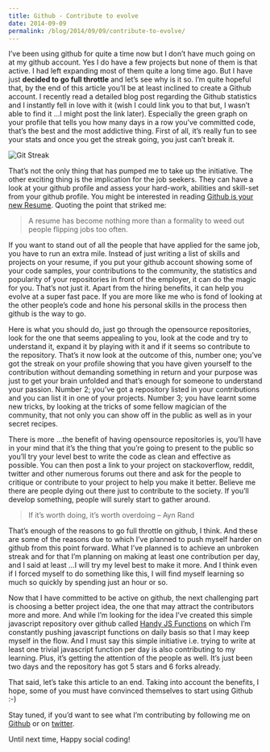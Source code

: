 ```yaml
---
title: Github - Contribute to evolve
date: 2014-09-09
permalink: /blog/2014/09/09/contribute-to-evolve/
---
```


I’ve been using github for quite a time now but I don’t have much going on at my github account. Yes I do have a few projects but none of them is that active. I had left expanding most of them quite a long time ago. But I have just **decided to go full throttle** and let’s see why is it so. I’m quite hopeful that, by the end of this article you’ll be at least inclined to create a Github account. I recently read a detailed blog post regarding the Github statistics and I instantly fell in love with it (wish I could link you to that but, I wasn’t able to find it …I might post the link later). Especially the green graph on your profile that tells you how many days in a row you’ve committed code, that’s the best and the most addictive thing. First of all, it’s really fun to see your stats and once you get the streak going, you just can’t break it.

![Git Streak](http://i.imgur.com/bKSXPnD.png)

That’s not the only thing that has pumped me to take up the initiative. The other exciting thing is the implication for the job seekers. They can have a look at your github profile and assess your hard-work, abilities and skill-set from your github profile. You might be interested in reading [Github is your new Resume](http://code.dblock.org/github-is-your-new-resume). Quoting the point that striked me:

>A resume has become nothing more than a formality to weed out people flipping jobs too often.

If you want to stand out of all the people that have applied for the same job, you have to run an extra mile. Instead of just writing a list of skills and projects on your resume, if you put your github account showing some of your code samples, your contributions to the community, the statistics and popularity of your repositories in front of the employer, it can do the magic for you. That’s not just it. Apart from the hiring benefits, it can help you evolve at a super fast pace. If you are more like me who is fond of looking at the other people’s code and hone his personal skills in the process then github is the way to go.

Here is what you should do, just go through the opensource repositories, look for the one that seems appealing to you, look at the code and try to understand it, expand it by playing with it and if it seems so contribute to the repository. That’s it now look at the outcome of this, number one; you’ve got the streak on your profile showing that you have given yourself to the contribution without demanding something in return and your purpose was just to get your brain unfolded and that’s enough for someone to understand your passion. Number 2; you’ve got a repository listed in your contributions and you can list it in one of your projects. Number 3; you have learnt some new tricks, by looking at the tricks of some fellow magician of the community, that not only you can show off in the public as well as in your secret recipes.

There is more …the benefit of having opensource repositories is, you’ll have in your mind that it’s the thing that you’re going to present to the public so you’ll try your level best to write the code as clean and effective as possible. You can then post a link to your project on stackoverflow, reddit, twitter and other numerous forums out there and ask for the people to critique or contribute to your project to help you make it better. Believe me there are people dying out there just to contribute to the society. If you’ll develop something, people will surely start to gather around.

>If it’s worth doing, it’s worth overdoing – Ayn Rand

That’s enough of the reasons to go full throttle on github, I think. And these are some of the reasons due to which I’ve planned to push myself harder on github from this point forward. What I’ve planned is to achieve an unbroken streak and for that I’m planning on making at least one contribution per day, and I said at least …I will try my level best to make it more. And I think even if I forced myself to do something like this, I will find myself learning so much so quickly by spending just an hour or so.

Now that I have committed to be active on github, the next challenging part is choosing a better project idea, the one that may attract the contributors more and more. And while I’m looking for the idea I’ve created this simple javascript repository over github called [Handy JS Functions](https://github.com/kamranahmedse/handy-js-functions) on which I’m constantly pushing javascript functions on daily basis so that I may keep myself in the flow. And I must say this simple initiative i.e. trying to write at least one trivial javascript function per day is also contributing to my learning. Plus, it’s getting the attention of the people as well. It’s just been two days and the repository has got 5 stars and 6 forks already.

That said, let’s take this article to an end. Taking into account the benefits, I hope, some of you must have convinced themselves to start using Github :-)

Stay tuned, if you’d want to see what I’m contributing by following me on [Github](http://github.com/kamranahmedse) or on [twitter](http://twitter.com/kamranahmed_se).

Until next time, Happy social coding!
